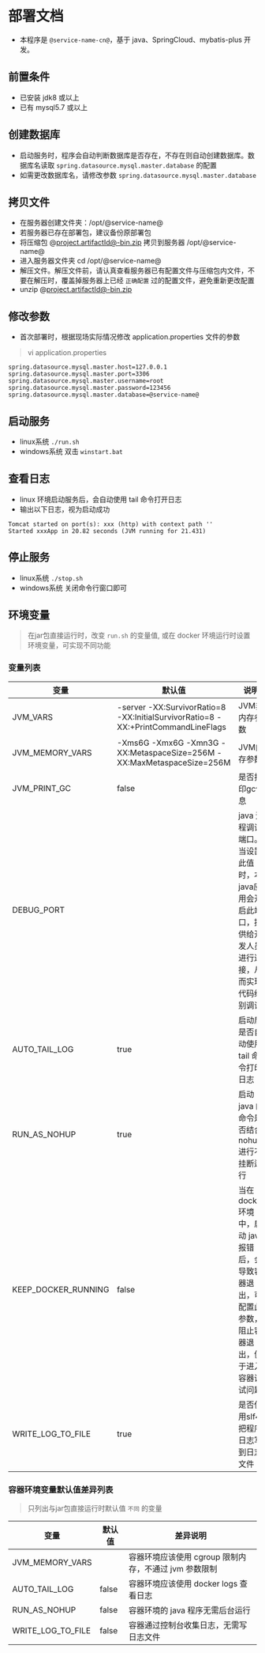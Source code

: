 # [](https://)部署文档

- 本程序是 `@service-name-cn@`，基于 java、SpringCloud、mybatis-plus 开发。

## 前置条件

- 已安装 jdk8 或以上
- 已有 mysql5.7 或以上

## 创建数据库

- 启动服务时，程序会自动判断数据库是否存在，不存在则自动创建数据库。数据库名读取 `spring.datasource.mysql.master.database` 的配置
- 如需更改数据库名，请修改参数 `spring.datasource.mysql.master.database`

## 拷贝文件

- 在服务器创建文件夹：/opt/@service-name@
- 若服务器已存在部署包，建议备份原部署包
- 将压缩包 @project.artifactId@-bin.zip 拷贝到服务器 /opt/@service-name@
- 进入服务器文件夹 cd /opt/@service-name@
- 解压文件。解压文件前，请认真查看服务器已有配置文件与压缩包内文件，不要在解压时，覆盖掉服务器上已经 `正确配置` 过的配置文件，避免重新更改配置
- unzip @project.artifactId@-bin.zip

## 修改参数

- 首次部署时，根据现场实际情况修改 application.properties 文件的参数

> vi application.properties

```properties
spring.datasource.mysql.master.host=127.0.0.1
spring.datasource.mysql.master.port=3306
spring.datasource.mysql.master.username=root
spring.datasource.mysql.master.password=123456
spring.datasource.mysql.master.database=@service-name@
```

## 启动服务

- linux系统 `./run.sh`
- windows系统 双击 `winstart.bat`

## 查看日志

- linux 环境启动服务后，会自动使用 tail 命令打开日志
- 输出以下日志，视为启动成功

```text
Tomcat started on port(s): xxx (http) with context path ''
Started xxxApp in 20.82 seconds (JVM running for 21.431)
```

## 停止服务

- linux系统 `./stop.sh`
- windows系统 关闭命令行窗口即可

## 环境变量

> 在jar包直接运行时，改变 `run.sh` 的变量值, 或在 docker 环境运行时设置环境变量，可实现不同功能

### 变量列表


| 变量                | 默认值                                                                            | 说明                                                                                                   |
| --------------------- | ----------------------------------------------------------------------------------- | -------------------------------------------------------------------------------------------------------- |
| JVM_VARS            | -server -XX:SurvivorRatio=8 -XX:InitialSurvivorRatio=8 -XX:+PrintCommandLineFlags | JVM非内存参数                                                                                          |
| JVM_MEMORY_VARS     | -Xms6G -Xmx6G -Xmn3G -XX:MetaspaceSize=256M -XX:MaxMetaspaceSize=256M             | JVM内存参数                                                                                            |
| JVM_PRINT_GC        | false                                                                             | 是否打印gc信息                                                                                         |
| DEBUG_PORT          |                                                                                   | java 远程调试端口。当设置此值时，本java应用会开启此端口，提供给开发人员进行连接，从而实现代码级别调试  |
| AUTO_TAIL_LOG       | true                                                                              | 启动后是否自动使用 tail 命令打印日志                                                                   |
| RUN_AS_NOHUP        | true                                                                              | 启动 java 的命令是否结合 nohup 进行不挂断运行                                                          |
| KEEP_DOCKER_RUNNING | false                                                                             | 当在 docker 环境中，启动 java 报错后，会导致容器退出，可配置此参数，阻止容器退出，便于进入容器调试问题 |
| WRITE_LOG_TO_FILE   | true                                                                              | 是否使用slf4j把程序日志写到日志文件                                                                    |

### 容器环境变量默认值差异列表

> 只列出与jar包直接运行时默认值 `不同` 的变量


| 变量              | 默认值 | 差异说明                                              |
| ------------------- | -------- | ------------------------------------------------------- |
| JVM_MEMORY_VARS   |        | 容器环境应该使用 cgroup 限制内存，不通过 jvm 参数限制 |
| AUTO_TAIL_LOG     | false  | 容器环境应该使用 docker logs 查看日志                 |
| RUN_AS_NOHUP      | false  | 容器环境的 java 程序无需后台运行                      |
| WRITE_LOG_TO_FILE | false  | 容器通过控制台收集日志，无需写日志文件                |
